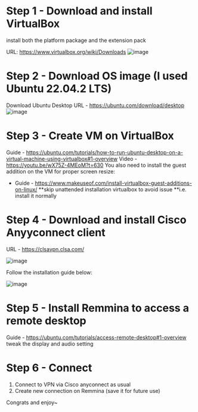# Step 1 - Download and install VirtualBox
install both the platform package and the extension pack

URL: https://www.virtualbox.org/wiki/Downloads
![image](https://user-images.githubusercontent.com/39102148/226271493-e812395c-8eb6-4e57-b40c-2bd37e0a9fa3.png)

# Step 2 - Download OS image (I used Ubuntu 22.04.2 LTS)
Download Ubuntu Desktop
URL - https://ubuntu.com/download/desktop
![image](https://user-images.githubusercontent.com/39102148/226272217-7faeeb14-3838-4b6b-aa3e-a513a05d0160.png)

# Step 3 - Create VM on VirtualBox
Guide - https://ubuntu.com/tutorials/how-to-run-ubuntu-desktop-on-a-virtual-machine-using-virtualbox#1-overview
Video - https://youtu.be/wX75Z-4MEoM?t=630
You also need to install the guest addition on the VM for proper screen resize:
 - Guide - https://www.makeuseof.com/install-virtualbox-guest-additions-on-linux/
**skip unattended installation virtualbox to avoid issue
**i.e. install it normally

# Step 4 - Download and install Cisco Anyyconnect client
URL - https://clsavpn.clsa.com/

![image](https://user-images.githubusercontent.com/39102148/226273820-87cb0ec7-a36c-47d1-b7f7-6fce93478c01.png)

Follow the installation guide below:

![image](https://user-images.githubusercontent.com/39102148/226276802-6ca5a13b-a1a6-4f8d-86c8-5c6947e3d909.png)

# Step 5 - Install Remmina to access a remote desktop
Guide - https://ubuntu.com/tutorials/access-remote-desktop#1-overview
tweak the display and audio setting

# Step 6 - Connect
  1. Connect to VPN via Cisco anyconnect as usual
  2. Create new connection on Remmina (save it for future use)
 
 Congrats and enjoy~

